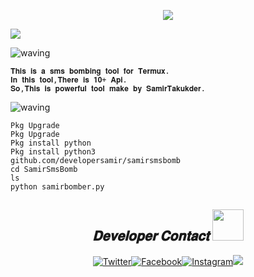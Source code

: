 <p align="center"><img src="https://img.shields.io/badge/THIS%20IS ⚡ SAMIR-BOMBER⚡-green?colorA=%23ff0000&colorB=%23017e40&style=flat-square">

  <a href="https://github.com/U7P4L-IN"><img src="https://readme-typing-svg.herokuapp.com/?lines=🔗%20By%20SamirTalukder;🌐%20Sms%20BombingTool%20Termux;👨‍💻%20Comfortable%20With%20YourPhone;📲%20There%is20+p%20Features;⚠️%20Use/This%20%20ForFun;🤝%201%2B%20Powrful%20Correct%20And%20Comfortable;🔰%20Samir%20Talukder%20Apurbo%20</>&font=Pacifico&center=true&width=650&height=120&color=58a6ff&vCenter=true&size=45%22"></a>
</p>

![waving](https://capsule-render.vercel.app/api?type=waving&height=220&text=𝐀𝐛𝐨𝐮𝐭+&fontAlign=80&fontAlignY=40&color=gradient)

```
𝐓𝐡𝐢𝐬 𝐢𝐬 𝐚 𝐬𝐦𝐬 𝐛𝐨𝐦𝐛𝐢𝐧𝐠 𝐭𝐨𝐨𝐥 𝐟𝐨𝐫 𝐓𝐞𝐫𝐦𝐮𝐱.
𝐈𝐧 𝐭𝐡𝐢𝐬 𝐭𝐨𝐨𝐥,𝐓𝐡𝐞𝐫𝐞 𝐢𝐬 𝟏𝟎+ 𝐀𝐩𝐢.
𝐒𝐨,𝐓𝐡𝐢𝐬 𝐢𝐬 𝐩𝐨𝐰𝐞𝐫𝐟𝐮𝐥 𝐭𝐨𝐨𝐥 𝐦𝐚𝐤𝐞 𝐛𝐲 𝐒𝐚𝐦𝐢𝐫𝐓𝐚𝐤𝐮𝐤𝐝𝐞𝐫. 
```
![waving](https://capsule-render.vercel.app/api?type=waving&height=220&text=𝐈𝐧𝐬𝐭𝐚𝐥𝐥+&fontAlign=80&fontAlignY=40&color=gradient)
```
Pkg Upgrade
Pkg Upgrade
Pkg install python
Pkg install python3
github.com/developersamir/samirsmsbomb
cd SamirSmsBomb
ls
python samirbomber.py

```

<h2 align="center"><i>𝐃𝐞𝐯𝐞𝐥𝐨𝐩𝐞𝐫 𝐂𝐨𝐧𝐭𝐚𝐜𝐭 <img src='https://raw.githubusercontent.com/rahulbanerjee26/githubProfileReadmeGenerator/main/gifs/handShake.gif' width="50px" height=50px> </i></h2>

<p align="center"><a href="https://twitter.com/samirtalukder1998"><img title="Twitter" src="https://img.shields.io/badge/Twitter-1E?style=for-the-badge&logo=twitter&logoColor=white"></a><a href="https://facebook.com/cybersamir"><img title="Facebook" src="https://img.shields.io/badge/facebook-%231877F2.svg?&style=for-the-badge&logo=facebook&logoColor=white"></a><a href="https://instagram.devoloper.samjr"><img title="Instagram" src="https://img.shields.io/badge/instagram-%23E4405F.svg?&style=for-the-badge&logo=instagram&logoColor=white"></a><a align="center"><a href="https://samirapurbo.blogspot.com" target="_blank"><img src="https://img.shields.io/badge/-PORTFOLIO-black?logo=dialogflow&style=for-the-badge">


